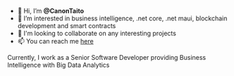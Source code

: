 - 👋 Hi, I’m **@CanonTaito**
- 👀 I’m interested in business intelligence, .net core, .net maui, blockchain development and smart contracts
- 🌱 I'm looking to collaborate on any interesting projects
- 📫 You can reach me [here](https://www.linkedin.com/in/canon-taito-93734174/)

Currently, I work as a Senior Software Developer providing Business Intelligence with Big Data Analytics
